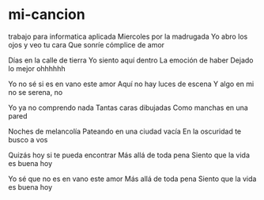 # mi-cancion
trabajo para informatica aplicada
Miercoles por la madrugada
Yo abro los ojos y veo tu cara
Que sonríe cómplice de amor

Días en la calle de tierra
Yo siento aquí dentro
La emoción de haber
Dejado lo mejor ohhhhhh

Yo no sé si es en vano este amor
Aquí no hay luces de escena
Y algo en mi no se serena, no

Yo ya no comprendo nada
Tantas caras dibujadas
Como manchas en una pared

Noches de melancolía
Pateando en una ciudad vacía
En la oscuridad te busco a vos

Quizás hoy si te pueda encontrar
Más allá de toda pena
Siento que la vida es buena hoy

Yo sé que no es en vano este amor
Más allá de toda pena
Siento que la vida es buena hoy
